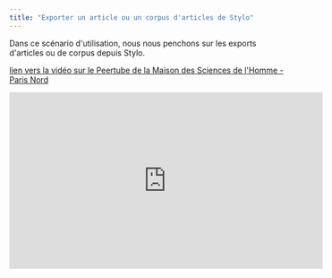 ```yaml
---
title: "Exporter un article ou un corpus d'articles de Stylo"
---
```


Dans ce scénario d'utilisation, nous nous penchons sur les exports d'articles ou de corpus depuis Stylo.

[lien vers la vidéo sur le Peertube de la Maison des Sciences de l'Homme - Paris Nord](https://video.mshparisnord.fr/w/ntn1zzSx8LXUU6r7H7TE64)

<iframe title="Exporter un article ou corpus d'articles de Stylo" width="560" height="315" src="https://video.mshparisnord.fr/videos/embed/ade1f106-ef18-4283-99ad-4c20eddfb075" frameborder="0" allowfullscreen="" sandbox="allow-same-origin allow-scripts allow-popups allow-forms"></iframe>